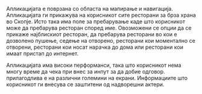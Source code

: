 Апликацијата е поврзана со областа на мапирање и навигација.
Апликацијата ги прикажува на корисникот сите ресторани за брза храна во Скопје. Исто така има поле за пребарување каде што корисникот може да пребарува ресторан според име.
Овозможени се опции да се прикаже најблискиот ресторан, да пребарува ресторани во кои е дозволено пушење,
седење на отворено, ресторани кои моментално се отворени, ресторани кои носат нарачка до дома или ресторани кои имаат пристап до интернет.

Апликацијата има високи перформанси, така што корисникот нема многу време да чека при внес за инпут за да добие одговор.
прилагодлива е на различни големини на екрани. Информациите што корисникот ги внесува се заштитени од надворешни актери.

